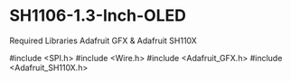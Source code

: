 # SH1106-1.3-Inch-OLED

Required Libraries
Adafruit GFX & Adafruit SH110X

#include <SPI.h>
#include <Wire.h>
#include <Adafruit_GFX.h>
#include <Adafruit_SH110X.h>
